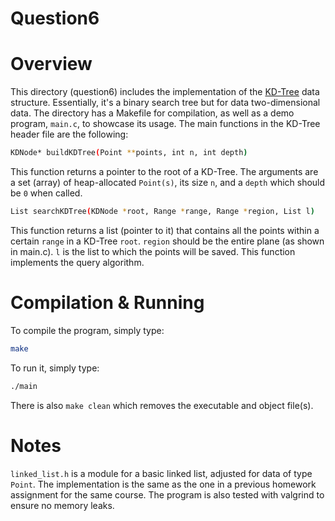 # Question6

# Overview

This directory (question6) includes the implementation of the [KD-Tree](https://en.wikipedia.org/wiki/K-d_tree) data structure. Essentially, it's a binary search tree but for data two-dimensional data. The directory has a Makefile for compilation, as well as a demo program, `main.c`, to showcase its usage. The main functions in the KD-Tree header file are the following: 

```sh 
KDNode* buildKDTree(Point **points, int n, int depth)
```
This function returns a pointer to the root of a KD-Tree. The arguments are a set (array) of heap-allocated `Point(s)`, its size `n`, and a `depth` which should be `0` when called. 

```sh 
List searchKDTree(KDNode *root, Range *range, Range *region, List l)
```
This function returns a list (pointer to it) that contains all the points within a certain `range` in a KD-Tree `root`. `region` should be the entire plane (as shown in main.c). `l` is the list to which the points will be saved. This function implements the query algorithm.

# Compilation & Running
To compile the program, simply type: 
```sh
make
```
To run it, simply type: 
```sh
./main
```
There is also `make clean` which removes the executable and object file(s).

# Notes
`linked_list.h` is a module for a basic linked list, adjusted for data of type `Point`. The implementation is the same as the one in a previous homework assignment for the same course. The program is also tested with valgrind to ensure no memory leaks. 
